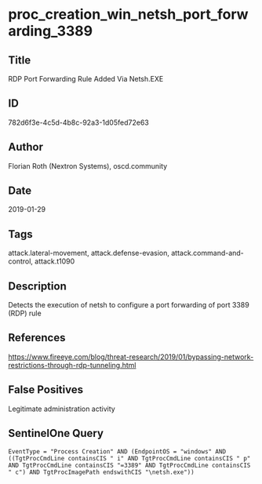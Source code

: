 # proc_creation_win_netsh_port_forwarding_3389

## Title
RDP Port Forwarding Rule Added Via Netsh.EXE

## ID
782d6f3e-4c5d-4b8c-92a3-1d05fed72e63

## Author
Florian Roth (Nextron Systems), oscd.community

## Date
2019-01-29

## Tags
attack.lateral-movement, attack.defense-evasion, attack.command-and-control, attack.t1090

## Description
Detects the execution of netsh to configure a port forwarding of port 3389 (RDP) rule

## References
https://www.fireeye.com/blog/threat-research/2019/01/bypassing-network-restrictions-through-rdp-tunneling.html

## False Positives
Legitimate administration activity

## SentinelOne Query
```
EventType = "Process Creation" AND (EndpointOS = "windows" AND ((TgtProcCmdLine containsCIS " i" AND TgtProcCmdLine containsCIS " p" AND TgtProcCmdLine containsCIS "=3389" AND TgtProcCmdLine containsCIS " c") AND TgtProcImagePath endswithCIS "\netsh.exe"))

```